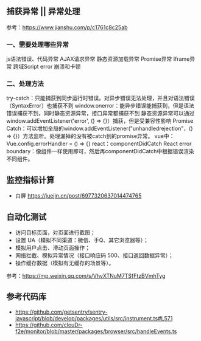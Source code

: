 ## 捕获异常 || 异常处理
参考：https://www.jianshu.com/p/c1761c8c25ab

### 一、需要处理哪些异常
js语法错误、代码异常
AJAX请求异常
静态资源加载异常
Promise异常
Iframe异常
跨域Script error
崩溃和卡顿

### 二、处理方法
try-catch：只能捕获到同步运行时错误。对异步错误无法处理，并且对语法错误（SyntaxError）也捕获不到
window.onerror：能异步错误能捕获到，但是语法错误捕获不到，同时静态资源异常，接口异常都捕获不到
静态资源异常可以通过window.addEventListener('error', () => {}）捕获，但是受兼容性影响
Promise Catch：可以增加全局的window.addEventListener("unhandledrejection"，() => {}）方法监听。处理漏掉的没有被catch到的promise异常。
vue中：Vue.config.errorHandler = () => {}
react：componentDidCatch
React error boundary：像组件一样使用即可，然后再componentDidCatch中根据错误渲染不同组件。

## 监控指标计算

- 白屏 https://juejin.cn/post/6977320637014474765

## 自动化测试

- 访问目标页面，对页面进行截图；
- 设置 UA（模拟不同渠道：微信、手Q、其它浏览器等）；
- 模拟用户点击、滑动页面操作；
- 网络拦截、模拟异常情况（接口响应码 500、接口返回数据异常）；
- 操作缓存数据（模拟有无缓存的场景等）。

参考：https://mp.weixin.qq.com/s/VhvXTNuM7TSfFtzBVmhTyg

## 参考代码库
- https://github.com/getsentry/sentry-javascript/blob/develop/packages/utils/src/instrument.ts#L571
- https://github.com/clouDr-f2e/monitor/blob/master/packages/browser/src/handleEvents.ts